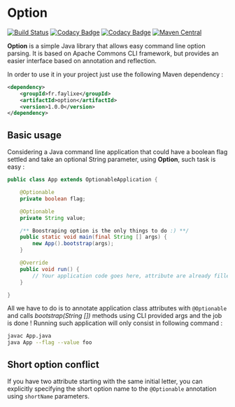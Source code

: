 # Option

[![Build Status](https://travis-ci.org/Faylixe/option.svg?branch=master)](https://travis-ci.org/Faylixe/option)
[![Codacy Badge](https://api.codacy.com/project/badge/Coverage/b6ef03db876e4a3f90006ee2d3956d59)](https://www.codacy.com/app/Faylixe/option?utm_source=github.com&utm_medium=referral&utm_content=Faylixe/option&utm_campaign=Badge_Coverage)
[![Codacy Badge](https://api.codacy.com/project/badge/Grade/b6ef03db876e4a3f90006ee2d3956d59)](https://www.codacy.com/app/Faylixe/option?utm_source=github.com&amp;utm_medium=referral&amp;utm_content=Faylixe/option&amp;utm_campaign=Badge_Grade)
[![Maven Central](https://maven-badges.herokuapp.com/maven-central/fr.faylixe/option/badge.svg)](https://maven-badges.herokuapp.com/maven-central/fr.faylixe/option)

**Option** is a simple Java library that allows easy command line option parsing.
It is based on Apache Commons CLI framework, but provides an easier interface
based on annotation and reflection.

In order to use it in your project just use the following Maven dependency :

```xml
<dependency>
    <groupId>fr.faylixe</groupId>
    <artifactId>option</artifactId>
    <version>1.0.0</version>
</dependency>
```

## Basic usage

Considering a Java command line application that could have a boolean flag settled and
take an optional String parameter, using **Option**, such task is easy :

```java
public class App extends OptionableApplication {

	@Optionable
	private boolean flag;

	@Optionable
	private String value;

	/** Boostraping option is the only things to do :) **/
	public static void main(final String [] args) {
		new App().bootstrap(args);
	}

	@Override
	public void run() {
		// Your application code goes here, attribute are already filled.
	}

}
```

All we have to do is to annotate application class attributes with ``@Optionable`` and calls
_bootstrap(String [])_ methods using CLI provided args and the job is done ! Running such application will only
consist in following command :

```bash
javac App.java
java App --flag --value foo
```

## Short option conflict

If you have two attribute starting with the same initial letter, you can explicitly specifying
the short option name to the ``@Optionable`` annotation using ``shortName`` parameters.